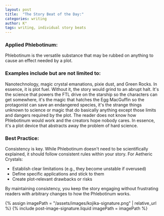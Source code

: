 ```yaml
---
layout: post
title:  "The Story Beat of the Day:"
categories: writing
author: K°
tags: writing, individual story beats
---
```


### Applied Phlebotinum:
Phlebotinum is the versatile substance that may be rubbed on anything to cause an effect needed by a plot.

### Examples include but are not limited to:
Nanotechnology, magic crystal emanations, pixie dust, and Green Rocks. In essence, it is plot fuel. Without it, the story would grind to an abrupt halt. It's the science that powers the FTL drive on the starship so the characters can get somewhere, it's the magic that hatches the Egg MacGuffin so the protagonist can save an endangered species, it's the strange things unknown to science or magic that do basically anything except those limits and dangers required by the plot. The reader does not know how Phlebotinum would work and the creators hope nobody cares. In essence, it's a plot device that abstracts away the problem of hard science.

### Best Practice:
Consistency is key. While Phlebotinum doesn't need to be scientifically explained, it should follow consistent rules within your story. For Aetheric Crystals:

* Establish clear limitations (e.g., they become unstable if overused)
* Define specific applications and stick to them
* Create plot-relevant drawbacks or risks

By maintaining consistency, you keep the story engaging without frustrating readers with arbitrary changes to how the Phlebotinum works.

<!-- signature -->
{% assign imagePath = "/assets/images/kojika-signature.png" | relative_url %}
{% include post-image-signature.liquid imagePath = imagePath %}

